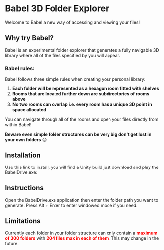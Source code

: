 # Babel 3D Folder Explorer

Welcome to Babel a new way of accessing and viewing your files!

## Why try Babel?

Babel is an experimental folder explorer that generates a fully navigable 3D library where all of the files specified by you will appear.

### Babel rules:

Babel follows three simple rules when creating your personal library:

1. **Each folder will be represented as a hexagon room fitted with shelves**
2. **Rooms that are located further down are subdirectories of rooms above**
3. **No two rooms can overlap i.e. every room has a unique 3D point in space allocated**

You can navigate through all of the rooms and open your files directly from within Babel!

**Beware even simple folder structures can be very big don't get lost in your own folders** :wink:

## Installation

Use this link to install, you will find a Unity build just download and play the BabelDrive.exe:

## Instructions

Open the BabelDrive.exe application then enter the folder path you want to generate. Press Alt + Enter to enter windowed mode if you need.

## Limitations

Currently each folder in your folder structure can only contain a **<span style="color: red;">maximum of 300 folders</span>** with **<span style="color: red;">204 files max in each of them</span>**. This may change in the future. 

